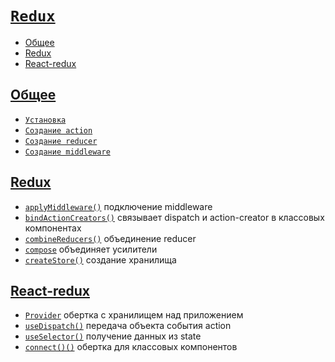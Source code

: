 # [`Redux`](../index.md)

- [Общее](#общее)
- [Redux](#redux-1)
- [React-redux](#react-redux)

## [Общее](#redux)

- [`Установка`](./Общее/Установка.md)
- [`Создание action`](<./Общее/Создание action.md>)
- [`Создание reducer`](<./Общее/Создание reducer.md>)
- [`Создание middleware`](<./Общее/Создание middleware.md>)

## [Redux](#redux)

- [`applyMiddleware()`](./Redux/applyMiddleware.md) подключение middleware
- [`bindActionCreators()`](./Redux/bindActionCreators.md) связывает dispatch и action-creator в классовых компонентах
- [`combineReducers()`](./Redux/combineReducers.md) объединение reducer
- [`compose`](./Redux/compose.md) объединяет усилители
- [`createStore()`](./Redux/createStore.md) создание хранилища

## [React-redux](#redux)

- [`Provider`](./React-redux/Provider.md) обертка с хранилищем над приложением
- [`useDispatch()`](./React-redux/useDispatch.md) передача объекта события action
- [`useSelector()`](./React-redux/useSelector.md) получение данных из state
- [`connect()()`](./React-redux/connect.md) обертка для классовых компонентов
